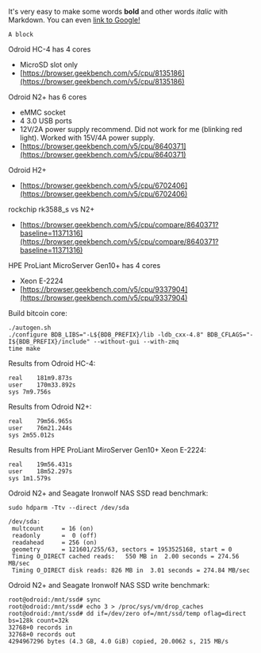 It's very easy to make some words **bold** and other words *italic* with Markdown. You can even [link to Google!](http://google.com)

```
A block
```

Odroid HC-4 has 4 cores
 - MicroSD slot only
 - [https://browser.geekbench.com/v5/cpu/8135186](https://browser.geekbench.com/v5/cpu/8135186)

Odroid N2+ has 6 cores
 - eMMC socket
 - 4 3.0 USB ports
 - 12V/2A power supply recommend.  Did not work for me (blinking red light).  Worked with 15V/4A power supply.
 - [https://browser.geekbench.com/v5/cpu/8640371](https://browser.geekbench.com/v5/cpu/8640371)

Odroid H2+
 - [https://browser.geekbench.com/v5/cpu/6702406](https://browser.geekbench.com/v5/cpu/6702406)

rockchip rk3588_s vs N2+
 - [https://browser.geekbench.com/v5/cpu/compare/8640371?baseline=11371316](https://browser.geekbench.com/v5/cpu/compare/8640371?baseline=11371316)

HPE ProLiant MicroServer Gen10+ has 4 cores
 - Xeon E-2224
 - [https://browser.geekbench.com/v5/cpu/9337904](https://browser.geekbench.com/v5/cpu/9337904)

Build bitcoin core:
```
./autogen.sh
./configure BDB_LIBS="-L${BDB_PREFIX}/lib -ldb_cxx-4.8" BDB_CFLAGS="-I${BDB_PREFIX}/include" --without-gui --with-zmq
time make
```
Results from Odroid HC-4:
```
real	181m9.873s
user	170m33.892s
sys	7m9.756s
```

Results from Odroid N2+:
```
real	79m56.965s
user	76m21.244s
sys	2m55.012s
```

Results from HPE ProLiant MiroServer Gen10+ Xeon E-2224:
```
real	19m56.431s
user	18m52.297s
sys	1m1.579s
```


Odroid N2+ and Seagate Ironwolf NAS SSD read benchmark:
```
sudo hdparm -Ttv --direct /dev/sda

/dev/sda:
 multcount     = 16 (on)
 readonly      =  0 (off)
 readahead     = 256 (on)
 geometry      = 121601/255/63, sectors = 1953525168, start = 0
 Timing O_DIRECT cached reads:   550 MB in  2.00 seconds = 274.56 MB/sec
 Timing O_DIRECT disk reads: 826 MB in  3.01 seconds = 274.84 MB/sec
 ```
 
 Odroid N2+ and Seagate Ironwolf NAS SSD write benchmark:
 ```
root@odroid:/mnt/ssd# sync
root@odroid:/mnt/ssd# echo 3 > /proc/sys/vm/drop_caches
root@odroid:/mnt/ssd# dd if=/dev/zero of=/mnt/ssd/temp oflag=direct bs=128k count=32k
32768+0 records in
32768+0 records out
4294967296 bytes (4.3 GB, 4.0 GiB) copied, 20.0062 s, 215 MB/s
```
